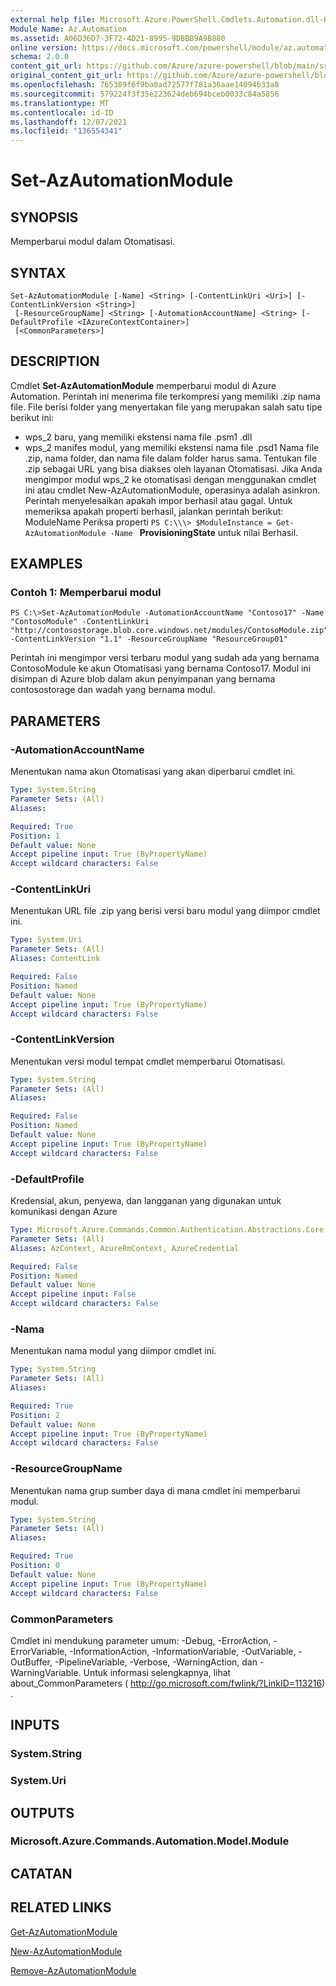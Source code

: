 ```yaml
---
external help file: Microsoft.Azure.PowerShell.Cmdlets.Automation.dll-Help.xml
Module Name: Az.Automation
ms.assetid: A06D36D7-3F72-4D21-8995-9DBBB9A9B880
online version: https://docs.microsoft.com/powershell/module/az.automation/set-azautomationmodule
schema: 2.0.0
content_git_url: https://github.com/Azure/azure-powershell/blob/main/src/Automation/Automation/help/Set-AzAutomationModule.md
original_content_git_url: https://github.com/Azure/azure-powershell/blob/main/src/Automation/Automation/help/Set-AzAutomationModule.md
ms.openlocfilehash: 765389f6f9ba0ad72577f781a36aae14094633a8
ms.sourcegitcommit: 579224f3f35e223624deb694bceb0033c84a5856
ms.translationtype: MT
ms.contentlocale: id-ID
ms.lasthandoff: 12/07/2021
ms.locfileid: "136554341"
---
```

# Set-AzAutomationModule

## SYNOPSIS
Memperbarui modul dalam Otomatisasi.

## SYNTAX

```
Set-AzAutomationModule [-Name] <String> [-ContentLinkUri <Uri>] [-ContentLinkVersion <String>]
 [-ResourceGroupName] <String> [-AutomationAccountName] <String> [-DefaultProfile <IAzureContextContainer>]
 [<CommonParameters>]
```

## DESCRIPTION
Cmdlet **Set-AzAutomationModule** memperbarui modul di Azure Automation.
Perintah ini menerima file terkompresi yang memiliki .zip nama file.
File berisi folder yang menyertakan file yang merupakan salah satu tipe berikut ini: 
- wps_2 baru, yang memiliki ekstensi nama file .psm1 .dll 
- wps_2 manifes modul, yang memiliki ekstensi nama file .psd1 Nama file .zip, nama folder, dan nama file dalam folder harus sama.
Tentukan file .zip sebagai URL yang bisa diakses oleh layanan Otomatisasi.
Jika Anda mengimpor modul wps_2 ke otomatisasi dengan menggunakan cmdlet ini atau cmdlet New-AzAutomationModule, operasinya adalah asinkron.
Perintah menyelesaikan apakah impor berhasil atau gagal.
Untuk memeriksa apakah properti berhasil, jalankan perintah berikut: ModuleName Periksa properti `PS C:\\\> $ModuleInstance = Get-AzAutomationModule -Name ` **ProvisioningState** untuk nilai Berhasil.

## EXAMPLES

### Contoh 1: Memperbarui modul
```
PS C:\>Set-AzAutomationModule -AutomationAccountName "Contoso17" -Name "ContosoModule" -ContentLinkUri "http://contosostorage.blob.core.windows.net/modules/ContosoModule.zip" -ContentLinkVersion "1.1" -ResourceGroupName "ResourceGroup01"
```

Perintah ini mengimpor versi terbaru modul yang sudah ada yang bernama ContosoModule ke akun Otomatisasi yang bernama Contoso17.  Modul ini disimpan di Azure blob dalam akun penyimpanan yang bernama contosostorage dan wadah yang bernama modul.

## PARAMETERS

### -AutomationAccountName
Menentukan nama akun Otomatisasi yang akan diperbarui cmdlet ini.

```yaml
Type: System.String
Parameter Sets: (All)
Aliases:

Required: True
Position: 1
Default value: None
Accept pipeline input: True (ByPropertyName)
Accept wildcard characters: False
```

### -ContentLinkUri
Menentukan URL file .zip yang berisi versi baru modul yang diimpor cmdlet ini.

```yaml
Type: System.Uri
Parameter Sets: (All)
Aliases: ContentLink

Required: False
Position: Named
Default value: None
Accept pipeline input: True (ByPropertyName)
Accept wildcard characters: False
```

### -ContentLinkVersion
Menentukan versi modul tempat cmdlet memperbarui Otomatisasi.

```yaml
Type: System.String
Parameter Sets: (All)
Aliases:

Required: False
Position: Named
Default value: None
Accept pipeline input: True (ByPropertyName)
Accept wildcard characters: False
```

### -DefaultProfile
Kredensial, akun, penyewa, dan langganan yang digunakan untuk komunikasi dengan Azure

```yaml
Type: Microsoft.Azure.Commands.Common.Authentication.Abstractions.Core.IAzureContextContainer
Parameter Sets: (All)
Aliases: AzContext, AzureRmContext, AzureCredential

Required: False
Position: Named
Default value: None
Accept pipeline input: False
Accept wildcard characters: False
```

### -Nama
Menentukan nama modul yang diimpor cmdlet ini.

```yaml
Type: System.String
Parameter Sets: (All)
Aliases:

Required: True
Position: 2
Default value: None
Accept pipeline input: True (ByPropertyName)
Accept wildcard characters: False
```

### -ResourceGroupName
Menentukan nama grup sumber daya di mana cmdlet ini memperbarui modul.

```yaml
Type: System.String
Parameter Sets: (All)
Aliases:

Required: True
Position: 0
Default value: None
Accept pipeline input: True (ByPropertyName)
Accept wildcard characters: False
```

### CommonParameters
Cmdlet ini mendukung parameter umum: -Debug, -ErrorAction, -ErrorVariable, -InformationAction, -InformationVariable, -OutVariable, -OutBuffer, -PipelineVariable, -Verbose, -WarningAction, dan -WarningVariable. Untuk informasi selengkapnya, lihat about_CommonParameters ( http://go.microsoft.com/fwlink/?LinkID=113216) .

## INPUTS

### System.String

### System.Uri

## OUTPUTS

### Microsoft.Azure.Commands.Automation.Model.Module

## CATATAN

## RELATED LINKS

[Get-AzAutomationModule](./Get-AzAutomationModule.md)

[New-AzAutomationModule](./New-AzAutomationModule.md)

[Remove-AzAutomationModule](./Remove-AzAutomationModule.md)



